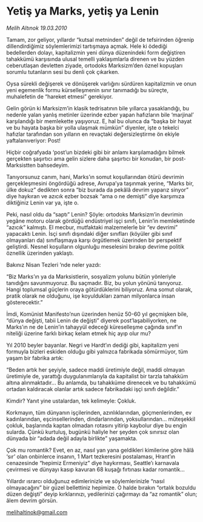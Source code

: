 # Yetiş ya Marks, yetiş ya Lenin

*Melih Altınok 19.03.2010*

<div class="yazi"><p>Tamam, zor geliyor, yıllardır “kutsal metninden” değil de tefsirinden öğrenip dillendirdiğimiz söylemlerimizi tartışmaya açmak. Hele ki ödediği bedellerden dolayı, kapitalizmin yeni dünya düzenindeki form değiştiren tahakkümü karşısında ulusal temelli yaklaşımlarla direnen ve bu yüzden ceberutlaşan devletten ziyade, ortodoks Marksizm’den öznel kopuşları sorumlu tutanların sesi bu denli çok çıkarken.</p>
<p>Oysa sürekli değişerek ve dönüşerek varlığını sürdüren kapitalizmin ve onun yeni egemenlik formu kürselleşmenin sınır tanımadığı bu süreçte, muhalefetin de “hareket etmesi” gerekiyor.</p>
<p>Gelin görün ki Marksizm’in klasik tedrisatının bile yıllarca yasaklandığı, bu nedenle yalan yanlış metinler üzerinde ezber yapan hafızların bile ‘marjinal’ karşılandığı bir memlekette yaşıyoruz. E, hal bu olunca da “başka bir hayat ve bu hayata başka bir yolla ulaşmak mümkün” diyenler, işte o tekelci hafızlar tarafından son yılların en revaçtaki değersizleştirme ön ekiyle yaftalanıveriyor: Post!</p>
<p>Hiçbir coğrafyada ‘post’un bizdeki gibi bir anlamı karşılamadığını bilmek gerçekten şaşırtıcı ama gelin sizlere daha şaşırtıcı bir konudan, bir post-Marksistten bahsedeyim.</p>
<p>Tanıyorsunuz canım, hani, Marks’ın somut koşullarından ötürü devrimin gerçekleşmesini öngördüğü adrese, Avrupa’ya taşınmak yerine, “Marks bir, ülke dokuz” dedikten sonra “biz burada da pekâlâ devrim yaparız sinyor” diye haykıran ve azıcık ezber bozsak “ama o ne demişti” diye karşımıza diktiğiniz Lenin var ya, işte o.</p>
<p>Peki, nasıl oldu da “saptı” Lenin? Şöyle: ortodoks Marksizm’in devrimin yegâne motoru olarak gördüğü endüstriyel işçi sınıfı, Lenin’in memleketinde “azıcık” kalmıştı. El mecbur, mutfaktaki malzemelerle bir “ev devrimi” yapacaktı Lenin. İsçi sınıfı dışındaki diğer sınıfları (köyüler gibi sınıf olmayanları da) sınıflaşmaya karşı örgütlemek üzerinden bir perspektif geliştirdi. Nesnel koşulların olgunluğu meselesini bırakıp devrime politik öznellik üzerinden yaklaştı.</p>
<p>Bakınız Nisan Tezleri ’nde neler yazdı:</p>
<p>“Biz Marks’ın ya da Marksistlerin, sosyalizm yolunu bütün yönleriyle tanıdığını savunmuyoruz. Bu saçmadır. Biz, bu yolun yönünü tanıyoruz. Hangi toplumsal güçlerin oraya götürdüklerini biliyoruz. Ama somut olarak, pratik olarak ne olduğunu, işe koyuldukları zaman milyonlarca insan gösterecektir.”</p>
<p>İmdi, Komünist Manifesto’nun üzerinden henüz 50-60 yıl geçmişken bile, “dünya değişti, tabii Lenin de değişti” diyerek post’laşabiliyorken, ne Marks’ın ne de Lenin’in tahayyül edeceği küreselleşme çağında sınıf’ın niteliği üzerine farklı birkaç kelam etmek hiç ayıp olur mu?</p>
<p>Yıl 2010 beyler bayanlar. Negri ve Hardt’ın dediği gibi, kapitalizm yeni formuyla bizleri eskiden olduğu gibi yalnızca fabrikada sömürmüyor, tüm yaşam bir fabrika artık:</p>
<p>“Beden artık her şeyiyle, sadece maddi üretimiyle değil, maddi olmayan üretimiyle de, yarattığı duygulanımlarıyla da kapitalist bir tarzla tahakküm altına alınmaktadır... Bu anlamda, bu tahakküme direnecek ve bu tahakkümü ortadan kaldıracak olanlar artık sadece fabrikadaki işçi sınıfı değildir.”</p>
<p>Kimdir? Yanıt yine ustalardan, tek kelimeyle: Çokluk.</p>
<p>Korkmayın, tüm dünyanın işçilerinden, azınlıklarından, göçmenlerinden, ev kadınlarından, eşcinsellerinden, dindarlarından, yoksullarından... müteşekkil çokluk, başlarında kaptan olmadan rotasını yitirip kaybolur diye bu engin sularda. Çünkü kurtuluş, bugünkü haliyle her şeyden çok sınırsız olan dünyada bir “adada değil adayla birlikte” yaşamakta.</p>
<p>Çok mu romantik? Evet, en az, nasıl yan yana geldikleri kimilerine göre hâlâ ‘sır’ olan onbinlerce insanın, 1 Mart tezkeresini postalaması, Hrant’ın cenazesinde “hepimiz Ermeniyiz” diye haykırması, Seattle’ı karnavala çevirmesi ve dünyayı kasıp kavuran 68 kuşağı fırtınası kadar romantik...</p>
<p>Yıllardır ısrarcı olduğunuz edimlerinizle ve söylemlerinizle “nasıl olmayacağını” bir güzel bellettiniz hepimize. O halde bırakın “ortalık bozuldu düzen değişti” deyip kırklarınızı, yedilerinizi çağırmayı da “az romantik” olun; âlem devrim görsün. </p>
<p><a href="mailto:melihaltinok@gmail.com">melihaltinok@gmail.com</a></p>
</div>

